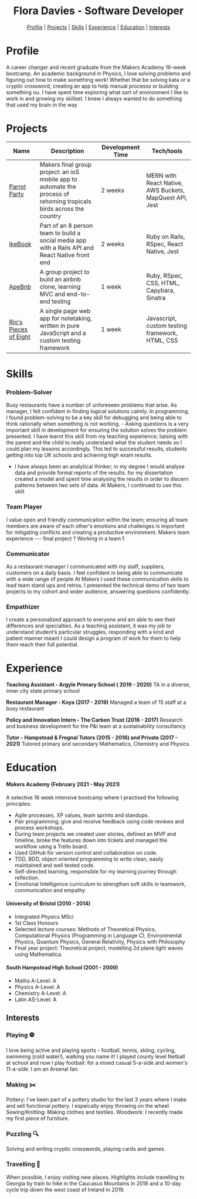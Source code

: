 <h1 align="center">Flora Davies - Software Developer</h1>
<div align="center">
 
[Profile](#profile) |
[Projects](#projects) |
[Skills](#skills) |
[Experience](#experience) |
[Education](#education) |
[Interests](#interests)
 
</div>

# Profile

A career changer and recent graduate from the Makers Academy 16-week bootcamp. An academic background in Physics, I love solving problems and figuring out how to make something work! Whether that be solving kata or a cryptic crossword, creating an app to help manual processs or building something ou. 
I have spent time exploring what sort of environment I like to work in and growing my skillset.
I knew I always wanted to do something that used my brain in the way

# Projects

| Name                         |  Description       |Development Time | Tech/tools        |
| ---------------------------- | ----------------- | ----------|------- |
| [Parrot Party]()             | Makers final group project: an ioS mobile app to automate the process of rehoming tropicals birds across the country | 2 weeks | MERN with React Native, AWS Buckets, MapQuest API, Jest |
| [IkeBook]() | Part of an 8 person team to build a social media app with a Rails API and React Native front end | 2 weeks | Ruby on Rails, RSpec, React Native, Jest|
| [ApeBnb](https://github.com/fg24davies/Makersbnb/blob/master/README.md) | A group project to build an airbnb clone, learning MVC and end-to-end testing | 1 week | Ruby, RSpec, CSS, HTML, Capybara, Sinatra |
| [Rio's Pieces of Eight](https://github.com/fg24davies/Makersbnb/blob/master/README.md) | A single page web app for notetaking, written in pure JavaScript and a custom testing framework | 1 week  | Javascript, custom testing framework, HTML, CSS |

# Skills

### Problem-Solver 
Busy restaurants have a number of unforeseen problems that arise. As manager, I felt confident in finding logical solutions calmly. In programming, I found problem-solving to be a key skill for debugging and being able to think rationally when something is not working. - Asking questions is a very important skill in development for ensuring the solution solves the problem presented. I have learnt this skill from my teaching experience; liaising with the parent and the child to really understand what the student needs so I could plan my lessons accordingly. This led to successful results, students getting into top UK schools and achieving high exam results.
 - I have always been an analytical thinker; in my degree I would analyse data and provide formal reports of the results.  for my dissertation created a model and spent time analysing the results in order to discern patterns between two sets of data. At Makers, I continued to use this skill 

### Team Player 
I value open and friendly communication within the team; ensuring all team members are aware of each other's emotions and challenges is important for mitigating conflicts and  creating a productive environment. Makers team experience --- final project ? Working in a team f.

### Communicator
As a restaurant manager I communicated with my staff, suppliers, customers on a daily basis. I feel confident in being able to communicate with a wide range of people At Makers I used these communication skills to lead team stand ups and retros. I presented the technical demo of two team projects to my cohort and wider audience, answering questions confidently. 

### Empathizer
I create a personalized approach to everyone and am able to see their differences and specialties.  As a teaching assistant, it was my job to understand student’s particular struggles, responding with a kind and patient manner meant I could design a program of work for them to help them reach their full potential. 

# Experience


**Teaching Assistant - Argyle Primary School ( 2019 - 2020)**
TA in a diverse, inner city state primary school

**Restaurant Manager - Koya  (2017 - 2019)**
Managed a team of 15 staff at a busy restaurant 

**Policy and Innovation Intern - The Carbon Trust (2016 - 2017)**
Research and business development for the P&I team at a sustainability consultancy

**Tutor - Hampstead & Frognal Tutors (2015 - 2016) and Private (2017 - 2021)**
Tutored primary and secondary Mathematics, Chemistry and Physics.

# Education

#### Makers Academy (February 2021 - May 2021)

A selective 16 week intensive bootcamp where I practised the following principles: 
- Agile processes, XP values, team sprints and standups.
- Pair programming; give and receive feedback using code reviews and process workshops.
- During team projects we created user stories, defined an MVP and timeline, broke the features down into tickets and managed the workflow using a Trello board.
- Used GitHub for version control and collaboration on code.
- TDD, BDD, object oriented programming to write clean, easily maintained and well tested code.
- Self-directed learning, responsible for my learning journey through reflection.
- Emotional Intelligence curriculum to strengthen soft skills in teamwork, communication and empathy

#### University of Bristol (2010 - 2014)

- Integrated Physics MSci
- 1st Class Honours
- Selected lecture courses: Methods of Theoretical Physics, Computational Physics (Programming in Language C), Environmental Physics, Quantum Physics, General Relativity, Physics with Philosophy
- Final year project: Theoretical project, modelling 2d plane light waves using Mathematica. 

#### South Hampstead High School (2001 - 2009)

- Maths A-Level: A 
- Physics A-Level: A
- Chemistry A-Level: A
- Latin AS-Level: A

## Interests

### Playing ⚽ 
I love being active and playing sports - football, tennis, skiing, cycling, swimming (cold water!), walking you name it! I played county level Netball at school and now I play football: for a mixed casual 5-a-side and women's 11-a-side. I am an Arsenal fan.
 
### Making ✂️
Pottery: I've been part of a pottery studio for the last 3 years where I make and sell functional pottery. I espeically enjoy throwing on the wheel 
Sewing/Knitting: Making clothes and textiles.
Woodwork: I recently made my first piece of furniture.

### Puzzling 🔍
Solving and writing cryptic crosswords, playing cards and games.

### Travelling 🚞
When possible, I enjoy visiting new places. Highlights include travelling to Georgia by train to hike in the Caucasus Mountains in 2018 and a 10-day cycle trip down the west coast of Ireland in 2019. 




